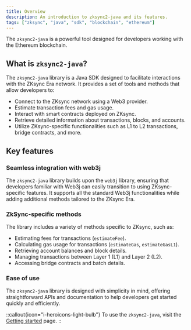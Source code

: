 ```yaml
---
title: Overview
description: An introduction to zksync2-java and its features.
tags: ["zksync", "java", "sdk", "blockchain", "ethereum"]
---
```


The `zksync2-java` is a powerful tool designed for developers working with the Ethereum blockchain.

## What is `zksync2-java`?

The `zksync2-java` library is a Java SDK designed to facilitate interactions with the ZKsync Era network. It provides a
set of tools and methods that allow developers to:

- Connect to the ZKsync network using a Web3 provider.
- Estimate transaction fees and gas usage.
- Interact with smart contracts deployed on ZKsync.
- Retrieve detailed information about transactions, blocks, and accounts.
- Utilize ZKsync-specific functionalities such as L1 to L2 transactions, bridge contracts, and more.

## Key features

### Seamless integration with web3j

The `zksync2-java` library builds upon the `web3j` library, ensuring that developers familiar with Web3j can easily
transition to using ZKsync-specific features. It supports all the standard Web3j functionalities while adding
additional methods tailored to the ZKsync Era.

### ZkSync-specific methods

The library includes a variety of methods specific to ZKsync, such as:

- Estimating fees for transactions (`estimateFee`).
- Calculating gas usage for transactions (`estimateGas`, `estimateGasL1`).
- Retrieving account balances and block details.
- Managing transactions between Layer 1 (L1) and Layer 2 (L2).
- Accessing bridge contracts and batch details.

### Ease of use

The `zksync2-java` library is designed with simplicity in mind, offering straightforward APIs and
documentation to help developers get started quickly and efficiently.

::callout{icon="i-heroicons-light-bulb"}
To use the `zksync2-java`, visit the [Getting started](/java/guides/getting-started) page.
::

